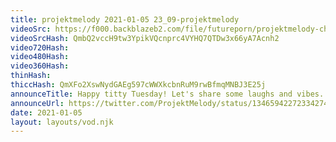 ```yaml
---
title: projektmelody 2021-01-05 23_09-projektmelody
videoSrc: https://f000.backblazeb2.com/file/futureporn/projektmelody-chaturbate-2021-01-05.mp4
videoSrcHash: QmbQ2vccH9tw3YpikVQcnprc4VYHQ7QTDw3x66yA7Acnh2
video720Hash: 
video480Hash: 
video360Hash: 
thinHash: 
thiccHash: QmXFo2XswNydGAEg597cWWXkcbnRuM9rwBfmqMNBJ3E25j
announceTitle: Happy titty Tuesday! Let's share some laughs and vibes. I'm on CB
announceUrl: https://twitter.com/ProjektMelody/status/1346594227233427459
date: 2021-01-05
layout: layouts/vod.njk
---
```

